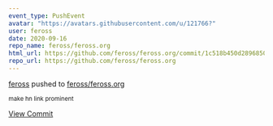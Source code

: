 ```yaml
---
event_type: PushEvent
avatar: "https://avatars.githubusercontent.com/u/121766?"
user: feross
date: 2020-09-16
repo_name: feross/feross.org
html_url: https://github.com/feross/feross.org/commit/1c518b450d289685055729eeb9887cd6decdf52b
repo_url: https://github.com/feross/feross.org
---
```


<a href='https://github.com/feross' target='_blank'>feross</a> pushed to <a href='https://github.com/feross/feross.org' target='_blank'>feross/feross.org</a>

<small>make hn link prominent</small>

<a href='https://github.com/feross/feross.org/commit/1c518b450d289685055729eeb9887cd6decdf52b' target='_blank'>View Commit</a>